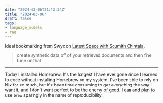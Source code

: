 ```yaml
---
date: "2024-03-06T21:43:34Z"
title: "2024-03-06"
draft: false
tags:
- language_models
- rag
---
```


Ideal bookmarking from Swyx on [Latent Space with Soumith Chintala](https://www.latent.space/p/soumith).

> create synthetic data off of your retrieved documents and then fine tune on that

---

Today I installed Homebrew.
It's the longest I have ever gone since I learned to code without installing Homebrew on my system.
I've been able to rely on Nix for so much, but it's been time consuming to get everything the way I want it, and I don't want perfect to be the enemy of good.
I can and plan to use `brew` sparingly in the name of reproducibility.
